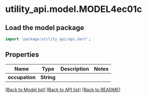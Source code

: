 # utility_api.model.MODEL4ec01c

## Load the model package
```dart
import 'package:utility_api/api.dart';
```

## Properties
Name | Type | Description | Notes
------------ | ------------- | ------------- | -------------
**occupation** | **String** |  | 

[[Back to Model list]](../README.md#documentation-for-models) [[Back to API list]](../README.md#documentation-for-api-endpoints) [[Back to README]](../README.md)


